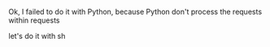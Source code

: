 Ok, I failed to do it with Python, because Python don't process the requests within requests

let's do it with sh
